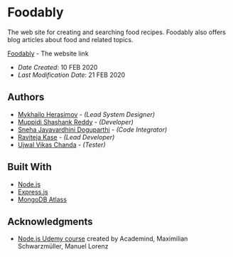 # Foodably

The web site for creating and searching food recipes. Foodably also offers blog articles about food and related topics.

[Foodably](https://web.cs.dal.ca/~herasimov/csci5709/a2/a2_herasimov_mykhailo/index.html) - The website link

* *Date Created*: 10 FEB 2020
* *Last Modification Date*: 21 FEB 2020

## Authors

* [Mykhailo Herasimov](my590678@dal.ca) - *(Lead System Designer)*
* [Muppidi Shashank Reddy](sh375383@dal.ca) - *(Developer)*
* [Sneha Jayavardhini Doguparthi](sn536318@dal.ca) - *(Code Integrator)*
* [Raviteja Kase](rv270985@dal.ca) - *(Lead Developer)*
* [Ujwal Vikas Chanda](uj225642@dal.ca) - *(Tester)*

## Built With

<!--- Provide a list of the frameworks used to build this application, your list should include the name of the framework used, the url where the framework is available for download and what the framework was used for, see the example below --->

* [Node.js](https://nodejs.org/en/)
* [Express.js](https://expressjs.com)
* [MongoDB Atlass](https://www.mongodb.com/cloud/atlas)

## Acknowledgments

* [Node.js Udemy course](https://www.udemy.com/course/nodejs-the-complete-guide/) created by Academind, Maximilian Schwarzmüller, Manuel Lorenz
